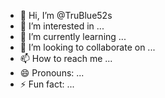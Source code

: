 - 👋 Hi, I’m @TruBlue52s
- 👀 I’m interested in ...
- 🌱 I’m currently learning ...
- 💞️ I’m looking to collaborate on ...
- 📫 How to reach me ...
- 😄 Pronouns: ...
- ⚡ Fun fact: ...

<!---
TruBlue52s/TruBlue52s is a ✨ special ✨ repository because its `README.md` (this file) appears on your GitHub profile.
You can click the Preview link to take a look at your changes.
--->
